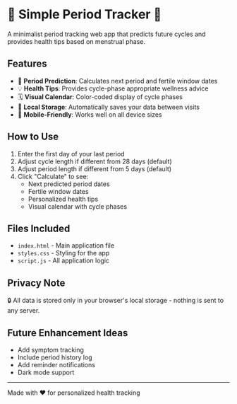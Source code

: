 # 🌸 Simple Period Tracker 🌸

A minimalist period tracking web app that predicts future cycles and provides health tips based on menstrual phase.

## Features

- 📅 **Period Prediction**: Calculates next period and fertile window dates
- 💡 **Health Tips**: Provides cycle-phase appropriate wellness advice
- 🗓️ **Visual Calendar**: Color-coded display of cycle phases
- 💾 **Local Storage**: Automatically saves your data between visits
- 📱 **Mobile-Friendly**: Works well on all device sizes

## How to Use

1. Enter the first day of your last period
2. Adjust cycle length if different from 28 days (default)
3. Adjust period length if different from 5 days (default)
4. Click "Calculate" to see:
   - Next predicted period dates
   - Fertile window dates
   - Personalized health tips
   - Visual calendar with cycle phases
     
## Files Included

- `index.html` - Main application file
- `styles.css` - Styling for the app
- `script.js` - All application logic

## Privacy Note

🔒 All data is stored only in your browser's local storage - nothing is sent to any server.

## Future Enhancement Ideas

- Add symptom tracking
- Include period history log
- Add reminder notifications
- Dark mode support

---
Made with ❤ for personalized health tracking
